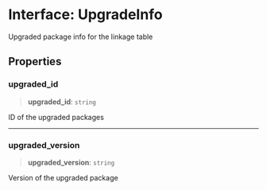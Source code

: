 # Interface: UpgradeInfo

Upgraded package info for the linkage table

## Properties

### upgraded\_id

> **upgraded\_id**: `string`

ID of the upgraded packages

---

### upgraded\_version

> **upgraded\_version**: `string`

Version of the upgraded package

